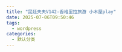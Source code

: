 ```yaml
---
title: "昆廷夫夫V142-香格里拉旅游 小木屋play"
date: 2025-07-06T09:50:46
tags:
  - wordpress
categories:
  - 默认分类
---
```




